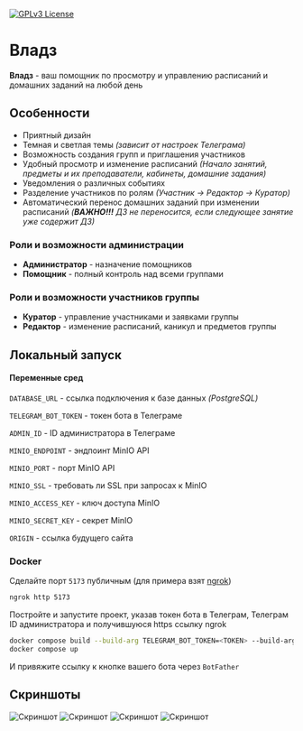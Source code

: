 [![GPLv3 License](https://img.shields.io/badge/license-GPLv3-green.svg?color=3F51B5&style=for-the-badge&label=License&logoColor=000000&labelColor=ececec)](https://www.gnu.org/licenses/gpl-3.0)

# Владз

**Владз** - ваш помощник по просмотру и управлению расписаний и домашних заданий на любой день

## Особенности

-   Приятный дизайн
-   Темная и светлая темы _(зависит от настроек Телеграма)_
-   Возможность создания групп и приглашения участников
-   Удобный просмотр и изменение расписаний _(Начало занятий, предметы и их преподаватели, кабинеты, домашние задания)_
-   Уведомления о различных событиях
-   Разделение участников по ролям _(Участник -> Редактор -> Куратор)_
-   Автоматический перенос домашних заданий при изменении расписаний _(**ВАЖНО!!!** ДЗ не переносится, если следующее занятие уже содержит ДЗ)_

### Роли и возможности администрации

-   **Администратор** - назначение помощников
-   **Помощник** - полный контроль над всеми группами

### Роли и возможности участников группы

-   **Куратор** - управление участниками и заявками группы
-   **Редактор** - изменение расписаний, каникул и предметов группы

## Локальный запуск

#### Переменные сред

`DATABASE_URL` - ссылка подключения к базе данных _(PostgreSQL)_

`TELEGRAM_BOT_TOKEN` - токен бота в Телеграме

`ADMIN_ID` - ID администратора в Телеграме

`MINIO_ENDPOINT` - эндпоинт MinIO API

`MINIO_PORT` - порт MinIO API

`MINIO_SSL` - требовать ли SSL при запросах к MinIO

`MINIO_ACCESS_KEY` - ключ доступа MinIO

`MINIO_SECRET_KEY` - секрет MinIO

`ORIGIN` - ссылка будущего сайта

### Docker

Сделайте порт `5173` публичным (для примера взят [ngrok](https://ngrok.com))

```bash
ngrok http 5173
```

Постройте и запустите проект, указав токен бота в Телеграм, Телеграм ID администратора и получившуюся https ссылку ngrok

```bash
docker compose build --build-arg TELEGRAM_BOT_TOKEN=<TOKEN> --build-arg ADMIN_ID=<ID> --build-arg ORIGIN=<NGROK_HTTPS_URL>
docker compose up
```

И привяжите ссылку к кнопке вашего бота через `BotFather`

## Скриншоты

![Скриншот](https://user-images.githubusercontent.com/83646375/276526012-36f36878-8a81-44df-bc33-a34b72045b0e.png)
![Скриншот](https://user-images.githubusercontent.com/83646375/276526023-f3b52339-206b-4d8b-9996-454131a5a439.png)
![Скриншот](https://user-images.githubusercontent.com/83646375/276526027-bbbf3f0c-e820-4d38-b033-dc5497578391.png)
![Скриншот](https://user-images.githubusercontent.com/83646375/276526030-1e73a08f-291e-42fd-8f3e-e8ab452933e2.png)
